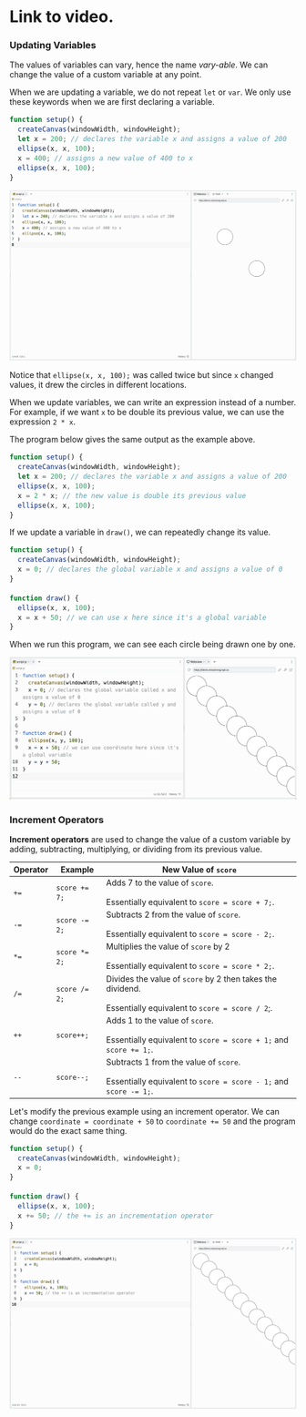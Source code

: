 # Link to video.

### Updating Variables

The values of variables can vary, hence the name *vary-able*. We can change the value of a custom variable at any point.

When we are updating a variable, we do not repeat `let` or `var`. We only use these keywords when we are first declaring a variable.

```javascript
function setup() {
  createCanvas(windowWidth, windowHeight);
  let x = 200; // declares the variable x and assigns a value of 200
  ellipse(x, x, 100); 
  x = 400; // assigns a new value of 400 to x
  ellipse(x, x, 100); 
}
```

![](../../Images/Coordinate200.png)

Notice that `ellipse(x, x, 100);` was called twice but since `x` changed values, it drew the circles in different locations.

When we update variables, we can write an expression instead of a number. For example, if we want `x` to be double its previous value, we can use the expression `2 * x`.

The program below gives the same output as the example above.

```javascript
function setup() {
  createCanvas(windowWidth, windowHeight);
  let x = 200; // declares the variable x and assigns a value of 200
  ellipse(x, x, 100); 
  x = 2 * x; // the new value is double its previous value
  ellipse(x, x, 100); 
}
```

If we update a variable in `draw()`, we can repeatedly change its value.

```javascript
function setup() {
  createCanvas(windowWidth, windowHeight);
  x = 0; // declares the global variable x and assigns a value of 0
}

function draw() {
  ellipse(x, x, 100); 
  x = x + 50; // we can use x here since it's a global variable
}
```
When we run this program, we can see each circle being drawn one by one.

![](../../Images/Coordinate0.png)


### Increment Operators

**Increment operators** are used to change the value of a custom variable by adding, subtracting, multiplying, or dividing from its previous value.

| Operator | Example | New Value of `score`|
| -- | -- | -- |
| `+=` | `score += 7;` | Adds 7 to the value of `score`.<br><br/>Essentially equivalent to `score = score + 7;`. |
| `-=` | `score -= 2;` | Subtracts 2 from the value of `score`.<br><br/>Essentially equivalent to `score = score - 2;`. |
| `*=` | `score *= 2;` | Multiplies the value of `score` by 2<br><br/> Essentially equivalent to `score = score * 2;`. |
| `/=` | `score /= 2;` | Divides the value of `score` by 2 then takes the dividend.<br><br/>Essentially equivalent to `score = score / 2`;. |
| `++` | `score++;` | Adds 1 to the value of `score`.<br><br/>Essentially equivalent to `score = score + 1;` and `score += 1;`. |
| `--` | `score--;` | Subtracts 1 from the value of `score`.<br><br/>Essentially equivalent to `score = score - 1;` and `score -= 1;`. |

Let's modify the previous example using an increment operator. We can change `coordinate = coordinate + 50` to `coordinate += 50` and the program would do the exact same thing. 

```js
function setup() {
  createCanvas(windowWidth, windowHeight);
  x = 0; 
}

function draw() {
  ellipse(x, x, 100); 
  x += 50; // the += is an incrementation operator
}
```

![](../../Images/Coordinate00.png)
